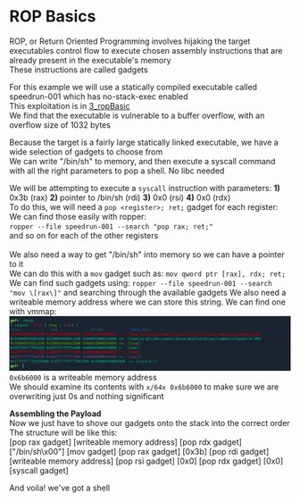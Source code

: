 # ROP Basics

ROP, or Return Oriented Programming involves hijaking the target executables control flow to execute chosen assembly instructions that are already present in the executable's memory  
These instructions are called gadgets

For this example we will use a statically compiled executable called speedrun-001 which has no-stack-exec enabled  
This exploitation is in [3_ropBasic](./fundamental_examples/3_ropBasic/exploit.py)  
We find that the executable is vulnerable to a buffer overflow, with an overflow size of 1032 bytes  

Because the target is a fairly large statically linked executable, we have a wide selection of gadgets to choose from  
We can write "/bin/sh" to memory, and then execute a syscall command with all the right parameters to pop a shell. No libc needed  

We will be attempting to execute a `syscall` instruction with parameters: **1)** 0x3b (rax) **2)** pointer to /bin/sh (rdi) **3)** 0x0 (rsi) **4)** 0x0 (rdx)  
To do this, we will need a `pop <register>; ret;` gadget for each register:  
We can find those easily with ropper:  
`ropper --file speedrun-001 --search "pop rax; ret;"`  
and so on for each of the other registers  
<br>
We also need a way to get "/bin/sh" into memory so we can have a pointer to it  
We can do this with a `mov` gadget such as: `mov qword ptr [rax], rdx; ret;`  
We can find such gadgets using: `ropper --file speedrun-001 --search "mov \[rax\]"` and searching through the available gadgets
We also need a writeable memory address where we can store this string. We can find one with vmmap:
![7aa6ffafe69a486bba00fd0bbc424a8e.png](../Images/b845e3f9aebf48dcaf3a7d86b49941a6.png)  
`0x6b6000` is a writeable memory address  
We should examine its contents with `x/64x 0x6b6000` to make sure we are overwriting just 0s and nothing significant  

**Assembling the Payload**  
Now we just have to shove our gadgets onto the stack into the correct order  
The structure will be like this:  
\[pop rax gadget\] \[writeable memory address\] \[pop rdx gadget\] \["/bin/sh\\x00"\] \[mov gadget\] \[pop rax gadget\] \[0x3b\] \[pop rdi gadget\] \[writeable memory address\] \[pop rsi gadget\] \[0x0\] \[pop rdx gadget\] \[0x0\] \[syscall gadget\]  

And voila! we've got a shell